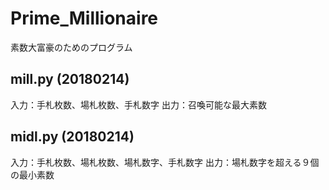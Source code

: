 # Prime_Millionaire
素数大富豪のためのプログラム

## mill.py (20180214)
入力：手札枚数、場札枚数、手札数字
出力：召喚可能な最大素数

## midl.py (20180214)
入力：手札枚数、場札枚数、場札数字、手札数字
出力：場札数字を超える９個の最小素数

